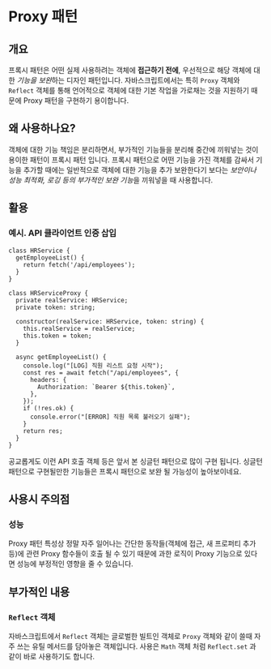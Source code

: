 # Proxy 패턴

## 개요

 프록시 패턴은 어떤 실제 사용하려는 객체에 **접근하기 전에**, 우선적으로 해당 객체에 대한 *기능을 보완*하는 디자인 패턴입니다. 자바스크립트에서는 특히 `Proxy` 객체와 `Reflect` 객체를 통해 언어적으로 객체에 대한 기본 작업을 가로채는 것을 지원하기 때문에 Proxy 패턴을 구현하기 용이합니다.

## 왜 사용하나요?

 객체에 대한 기능 책임은 분리하면서, 부가적인 기능들을 분리해 중간에 끼워넣는 것이 용이한 패턴이 프록시 패턴 입니다. 프록시 패턴으로 어떤 기능을 가진 객체를 감싸서 기능을 추가할 때에는 일반적으로 객체에 대한 기능을 추가 보완한다기 보다는 *보안이나 성능 최적화, 로깅 등의 부가적인 보완 기능*을 끼워넣을 때 사용합니다.

## 활용

### 예시. API 클라이언트 인증 삽입

```tsx
class HRService {
  getEmployeeList() {
    return fetch('/api/employees');
  }
}

class HRServiceProxy {
  private realService: HRService;
  private token: string;

  constructor(realService: HRService, token: string) {
    this.realService = realService;
    this.token = token;
  }

  async getEmployeeList() {
    console.log("[LOG] 직원 리스트 요청 시작");
    const res = await fetch("/api/employees", {
      headers: {
        Authorization: `Bearer ${this.token}`,
      },
    });
    if (!res.ok) {
      console.error("[ERROR] 직원 목록 불러오기 실패");
    }
    return res;
  }
}
```

 공교롭게도 이런 API 호출 객체 등은 앞서 본 싱글턴 패턴으로 많이 구현 됩니다. 싱글턴 패턴으로 구현될만한 기능들은 프록시 패턴으로 보완 될 가능성이 높아보이네요.

## 사용시 주의점

### 성능

 Proxy 패턴 특성상 정말 자주 일어나는 간단한 동작들(객체에 접근, 새 프로퍼티 추가 등)에 관련 Proxy 함수들이 호출 될 수 있기 때문에 과한 로직이 Proxy 기능으로 있다면 성능에 부정적인 영향을 줄 수 있습니다.

## 부가적인 내용

### `Reflect` 객체

 자바스크립트에서 `Reflect` 객체는 글로벌한 빌트인 객체로 `Proxy` 객체와 같이 쓸때 자주 쓰는 유틸 메서드를 담아놓은 객체입니다. 사용은 `Math` 객체 처럼 `Reflect.set` 과 같이 바로 사용하기도 합니다.